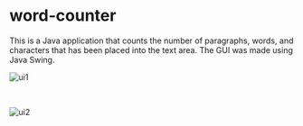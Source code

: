 # word-counter

This is a Java application that counts the number of paragraphs, words, and characters that has been placed into the text area. The GUI was made using Java Swing.

![ui1](https://user-images.githubusercontent.com/65966844/197804489-ad12aa50-1d65-413d-8915-fd4f73223f27.jpg)

<br/>

![ui2](https://user-images.githubusercontent.com/65966844/197804531-64bb68f8-f344-467f-b09f-1584c31dd11d.jpg)
